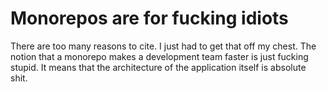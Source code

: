 # Monorepos are for fucking idiots

There are too many reasons to cite. I just had to get that off my chest. The notion that a monorepo makes a development team faster is just fucking stupid. It means that the architecture of the application itself is absolute shit.

